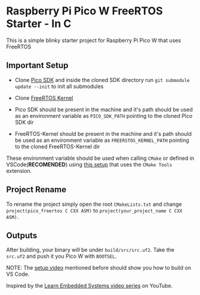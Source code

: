 # Raspberry Pi Pico W FreeRTOS Starter - In C

This is a simple blinky starter project for Raspberry Pi Pico W that uses FreeRTOS

## Important Setup

- Clone [Pico SDK](https://github.com/raspberrypi/pico-sdk) and inside the cloned SDK directory run `git submodule update --init` to init all submodules

- Clone [FreeRTOS Kernel](https://github.com/FreeRTOS/FreeRTOS-Kernel)

- Pico SDK should be present in the machine and it's path should be used as an environment variable as `PICO_SDK_PATH` pointing to the cloned Pico SDK dir

- FreeRTOS-Kernel should be present in the machine and it's path should be used as an environment variable as `FREERSTOS_KERNEL_PATH` pointing to the cloned FreeRTOS-Kernel dir

These environment variable should be used when calling `CMake` or defined in VSCode(**RECOMENDED**) using [this setup](https://www.youtube.com/watch?v=BAoTBg8MJJ4) that uses the `CMake Tools` extension.

## Project Rename

To rename the project simply open the root `CMakeLists.txt` and change `project(pico_freertos C CXX ASM)` to `project(your_project_name C CXX ASM)`.

## Outputs

After building, your binary will be under `build/src/src.uf2`. Take the `src.uf2` and push it you Pico W with `BOOTSEL`.

NOTE: The [setup video](https://www.youtube.com/watch?v=BAoTBg8MJJ4) mentioned before should show you how to build on VS Code.

Inspired by the [Learn Embedded Systems video series](https://www.youtube.com/watch?v=jCZxStjzGA8&list=PLEB5F4gTNK68IlRIJtcJ_2cW4dSdmreTw&index=14) on YouTube.
